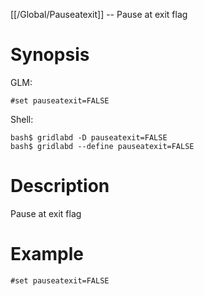 [[/Global/Pauseatexit]] -- Pause at exit flag

# Synopsis

GLM:

~~~
#set pauseatexit=FALSE
~~~

Shell:

~~~
bash$ gridlabd -D pauseatexit=FALSE
bash$ gridlabd --define pauseatexit=FALSE
~~~

# Description

Pause at exit flag

# Example

~~~
#set pauseatexit=FALSE
~~~
